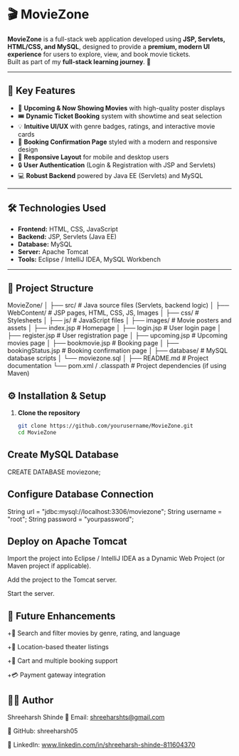 # 🎬 MovieZone

**MovieZone** is a full-stack web application developed using **JSP, Servlets, HTML/CSS, and MySQL**, designed to provide a **premium, modern UI experience** for users to explore, view, and book movie tickets.  
Built as part of my **full-stack learning journey**. 🚀

---

## 🚀 Key Features

- 🎥 **Upcoming & Now Showing Movies** with high-quality poster displays
- 🎟 **Dynamic Ticket Booking** system with showtime and seat selection
- 💡 **Intuitive UI/UX** with genre badges, ratings, and interactive movie cards
- 🧾 **Booking Confirmation Page** styled with a modern and responsive design
- 📱 **Responsive Layout** for mobile and desktop users
- 🔒 **User Authentication** (Login & Registration with JSP and Servlets)
- 💻 **Robust Backend** powered by Java EE (Servlets) and MySQL

---

## 🛠️ Technologies Used

- **Frontend:** HTML, CSS, JavaScript
- **Backend:** JSP, Servlets (Java EE)
- **Database:** MySQL
- **Server:** Apache Tomcat
- **Tools:** Eclipse / IntelliJ IDEA, MySQL Workbench

---

## 📂 Project Structure

MovieZone/
│
├── src/ # Java source files (Servlets, backend logic)
│
├── WebContent/ # JSP pages, HTML, CSS, JS, Images
│ ├── css/ # Stylesheets
│ ├── js/ # JavaScript files
│ ├── images/ # Movie posters and assets
│ ├── index.jsp # Homepage
│ ├── login.jsp # User login page
│ ├── register.jsp # User registration page
│ ├── upcoming.jsp # Upcoming movies page
│ ├── bookmovie.jsp # Booking page
│ ├── bookingStatus.jsp # Booking confirmation page
│
├── database/ # MySQL database scripts
│ └── moviezone.sql
│
├── README.md # Project documentation
└── pom.xml / .classpath # Project dependencies (if using Maven)



## ⚙️ Installation & Setup

1. **Clone the repository**
   ```bash
   git clone https://github.com/yourusername/MovieZone.git
   cd MovieZone

## Create MySQL Database

CREATE DATABASE moviezone;

## Configure Database Connection

String url = "jdbc:mysql://localhost:3306/moviezone";
String username = "root";
String password = "yourpassword";

## Deploy on Apache Tomcat

Import the project into Eclipse / IntelliJ IDEA as a Dynamic Web Project (or Maven project if applicable).

Add the project to the Tomcat server.

Start the server.

## 📌 Future Enhancements

 +🎯 Search and filter movies by genre, rating, and language

 +📍 Location-based theater listings

 +🛒 Cart and multiple booking support

 +💳 Payment gateway integration

## 👨‍💻 Author

Shreeharsh Shinde
📧 Email: shreeharshts@gmail.com

🔗 GitHub: shreeharsh05

💼 LinkedIn: www.linkedin.com/in/shreeharsh-shinde-811604370